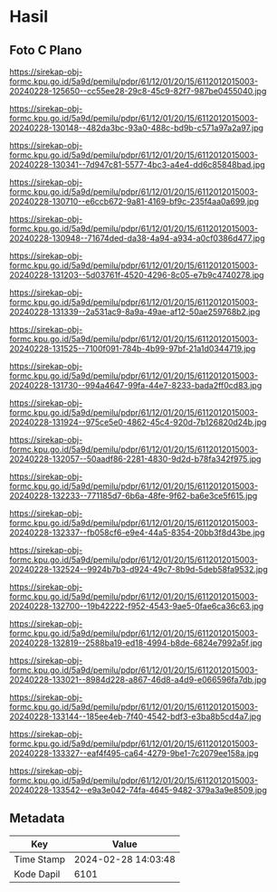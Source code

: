 # Hasil

## Foto C Plano

https://sirekap-obj-formc.kpu.go.id/5a9d/pemilu/pdpr/61/12/01/20/15/6112012015003-20240228-125650--cc55ee28-29c8-45c9-82f7-987be0455040.jpg

https://sirekap-obj-formc.kpu.go.id/5a9d/pemilu/pdpr/61/12/01/20/15/6112012015003-20240228-130148--482da3bc-93a0-488c-bd9b-c571a97a2a97.jpg

https://sirekap-obj-formc.kpu.go.id/5a9d/pemilu/pdpr/61/12/01/20/15/6112012015003-20240228-130341--7d947c81-5577-4bc3-a4e4-dd6c85848bad.jpg

https://sirekap-obj-formc.kpu.go.id/5a9d/pemilu/pdpr/61/12/01/20/15/6112012015003-20240228-130710--e6ccb672-9a81-4169-bf9c-235f4aa0a699.jpg

https://sirekap-obj-formc.kpu.go.id/5a9d/pemilu/pdpr/61/12/01/20/15/6112012015003-20240228-130948--71674ded-da38-4a94-a934-a0cf0386d477.jpg

https://sirekap-obj-formc.kpu.go.id/5a9d/pemilu/pdpr/61/12/01/20/15/6112012015003-20240228-131203--5d03761f-4520-4296-8c05-e7b9c4740278.jpg

https://sirekap-obj-formc.kpu.go.id/5a9d/pemilu/pdpr/61/12/01/20/15/6112012015003-20240228-131339--2a531ac9-8a9a-49ae-af12-50ae259768b2.jpg

https://sirekap-obj-formc.kpu.go.id/5a9d/pemilu/pdpr/61/12/01/20/15/6112012015003-20240228-131525--7100f091-784b-4b99-97bf-21a1d0344719.jpg

https://sirekap-obj-formc.kpu.go.id/5a9d/pemilu/pdpr/61/12/01/20/15/6112012015003-20240228-131730--994a4647-99fa-44e7-8233-bada2ff0cd83.jpg

https://sirekap-obj-formc.kpu.go.id/5a9d/pemilu/pdpr/61/12/01/20/15/6112012015003-20240228-131924--975ce5e0-4862-45c4-920d-7b126820d24b.jpg

https://sirekap-obj-formc.kpu.go.id/5a9d/pemilu/pdpr/61/12/01/20/15/6112012015003-20240228-132057--50aadf86-2281-4830-9d2d-b78fa342f975.jpg

https://sirekap-obj-formc.kpu.go.id/5a9d/pemilu/pdpr/61/12/01/20/15/6112012015003-20240228-132233--771185d7-6b6a-48fe-9f62-ba6e3ce5f615.jpg

https://sirekap-obj-formc.kpu.go.id/5a9d/pemilu/pdpr/61/12/01/20/15/6112012015003-20240228-132337--fb058cf6-e9e4-44a5-8354-20bb3f8d43be.jpg

https://sirekap-obj-formc.kpu.go.id/5a9d/pemilu/pdpr/61/12/01/20/15/6112012015003-20240228-132524--9924b7b3-d924-49c7-8b9d-5deb58fa9532.jpg

https://sirekap-obj-formc.kpu.go.id/5a9d/pemilu/pdpr/61/12/01/20/15/6112012015003-20240228-132700--19b42222-f952-4543-9ae5-0fae6ca36c63.jpg

https://sirekap-obj-formc.kpu.go.id/5a9d/pemilu/pdpr/61/12/01/20/15/6112012015003-20240228-132819--2588ba19-ed18-4994-b8de-6824e7992a5f.jpg

https://sirekap-obj-formc.kpu.go.id/5a9d/pemilu/pdpr/61/12/01/20/15/6112012015003-20240228-133021--8984d228-a867-46d8-a4d9-e066596fa7db.jpg

https://sirekap-obj-formc.kpu.go.id/5a9d/pemilu/pdpr/61/12/01/20/15/6112012015003-20240228-133144--185ee4eb-7f40-4542-bdf3-e3ba8b5cd4a7.jpg

https://sirekap-obj-formc.kpu.go.id/5a9d/pemilu/pdpr/61/12/01/20/15/6112012015003-20240228-133327--eaf4f495-ca64-4279-9be1-7c2079ee158a.jpg

https://sirekap-obj-formc.kpu.go.id/5a9d/pemilu/pdpr/61/12/01/20/15/6112012015003-20240228-133542--e9a3e042-74fa-4645-9482-379a3a9e8509.jpg


## Metadata

| Key        | Value               |
| ---------- | ------------------- |
| Time Stamp | 2024-02-28 14:03:48 |
| Kode Dapil | 6101                |




